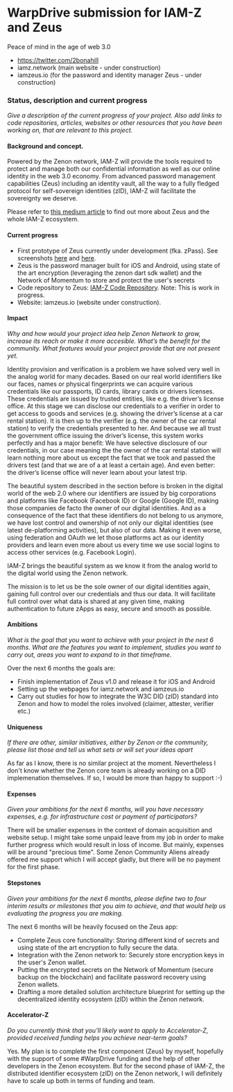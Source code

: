 # WarpDrive submission for IAM-Z and Zeus

Peace of mind in the age of web 3.0

- https://twitter.com/2bonahill
- iamz.network (main website - under construction)
- iamzeus.io (for the password and identity manager Zeus - under construction)

### Status, description and current progress

*Give a description of the current progress of your project. Also add links to code repositories, articles, websites or other resources that you have been working on, that are relevant to this project.*
 
#### Background and concept.
 
Powered by the Zenon network, IAM-Z will provide the tools required to protect and manage both our confidential information as well as our online identity in the web 3.0 economy. From advanced password management capabilities (Zeus) including an identity vault, all the way to a fully fledged protocol for self-sovereign identities (zID), IAM-Z will facilitate the sovereignty we deserve.

Please refer to [this medium article](https://medium.com/@2bonahill/iam-z-a0a9256813f8) to find out more about Zeus and the whole IAM-Z ecosystem.

#### Current progress

 - First prototype of Zeus currently under development (fka. zPass). See screenshots [here](https://twitter.com/2bonahill/status/1460197832103809024) and [here](https://twitter.com/2bonahill/status/1468229505730945036).
 - Zeus is the password manager built for iOS and Android, using state of the art encryption (leveraging the zenon dart sdk wallet) and the Network of Momentum to store and protect the user's secrets
 - Code repository to Zeus: [IAM-Z Code Repository](https://github.com/iamznetwork/zeus). Note: This is work in progress.
 - Website: iamzeus.io (website under construction).
 
#### Impact
 
 *Why and how would your project idea help Zenon Network to grow, increase its reach or make it more accesible. What’s the benefit for the community. What features would your project provide that are not present yet.*

Identity provision and verification is a problem we have solved very well in the analog world for many decades. Based on our real world identifiers like our faces, names or physical fingerprints we can acquire various credentials like our passports, ID cards, library cards or drivers licenses. These credentials are issued by trusted entities, like e.g. the driver’s license office. At this stage we can disclose our credentials to a verifier in order to get access to goods and services (e.g. showing the driver’s license at a car rental station). It is then up to the verifier (e.g. the owner of the car rental station) to verify the credentials presented to her. And because we all trust the government office issuing the driver’s license, this system works perfectly and has a major benefit: We have selective disclosure of our credentials, in our case meaning the the owner of the car rental station will learn nothing more about us except the fact that we took and passed the drivers test (and that we are of a at least a certain age). And even better: the driver’s license office will never learn about your latest trip.

The beautiful system described in the section before is broken in the digital world of the web 2.0 where our identifiers are issued by big corporations and platforms like Facebook (Facebook ID) or Google (Google ID), making those companies de facto the owner of our digital identities. And as a consequence of the fact that these identifiers do not belong to us anymore, we have lost control and ownership of not only our digital identities (see latest de-platforming activities), but also of our data. Making it even worse, using federation and OAuth we let those platforms act as our identity providers and learn even more about us every time we use social logins to access other services (e.g. Facebook Login).

IAM-Z brings the beautiful system as we know it from the analog world to the digital world using the Zenon network.

The mission is to let us be the sole owner of our digital identities again, gaining full control over our credentials and thus our data. It will facilitate full control over what data is shared at any given time, making authentication to future zApps as easy, secure and smooth as possible.

#### Ambitions 
 
 *What is the goal that you want to achieve with your project in the next 6 months. What are the features you want to implement, studies you want to carry out, areas you want to expand to in that timeframe.*

 Over the next 6 months the goals are:
 - Finish implementation of Zeus v1.0 and release it for iOS and Android
 - Setting up the webpages for iamz.network and iamzeus.io
 - Carry out studies for how to integrate the W3C DID (zID) standard into Zenon and how to model the roles involved (claimer, attester, verifier etc.)

#### Uniqueness 
 
 *If there are other, similar initiatives, either by Zenon or the community, please list those and tell us what sets or will set your ideas apart*

As far as I know, there is no similar project at the moment. Nevertheless I don't know whether the Zenon core team is already working on a DID implemenation themselves. If so, I would be more than happy to support :-) 

#### Expenses 

*Given your ambitions for the next 6 months, will you have necessary expenses, e.g. for infrastructure cost or payment of participators?*

There will be smaller expenses in the context of domain acquisition and website setup. I might take some unpaid leave from my job in order to make further progress which would result in loss of income. But mainly, expenses will be around "precious time". Some Zenon Community Aliens already offered me support which I will accept gladly, but there will be no payment for the first phase.

#### Stepstones

*Given your ambitions for the next 6 months, please define two to four interim results or milestones that you aim to achieve, and that would help us evaluating the progress you are making.*

The next 6 months will be heavily focused on the Zeus app:
- Complete Zeus core functionality: Storing different kind of secrets and using state of the art encryption to fully secure the data.
- Integration with the Zenon network to: Securely store encryption keys in the user's Zenon wallet.
- Putting the encrypted secrets on the Network of Momentum (secure backup on the blockchain) and facilitate password recovery using Zenon wallets.
- Drafting a more detailed solution architecture blueprint for setting up the decentralized identity ecosystem (zID) within the Zenon network. 

#### Accelerator-Z 

*Do you currently think that you’ll likely want to apply to Accelerator-Z, provided received funding helps you achieve near-term goals?*

Yes. My plan is to complete the first component (Zeus) by myself, hopefully with the support of some #WarpDrive funding and the help of other developers in the Zenon ecosystem. But for the second phase of IAM-Z, the distributed identifier ecosystem (zID) on the Zenon network, I will definitely have to scale up both in terms of funding and team.
